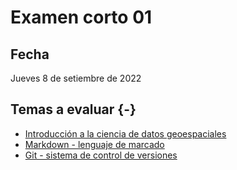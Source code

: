 # Examen corto 01


## Fecha
Jueves 8 de setiembre de 2022

## Temas a evaluar {-}
- [Introducción a la ciencia de datos geoespaciales](https://gf0657-programacionsig.github.io/2022-ii/contenido/1/introduccion-ciencia-datos-geoespaciales.html)
- [Markdown - lenguaje de marcado](https://gf0657-programacionsig.github.io/2022-ii/contenido/1/markdown.html)
- [Git - sistema de control de versiones](https://gf0657-programacionsig.github.io/2022-ii/contenido/1/git.html)
